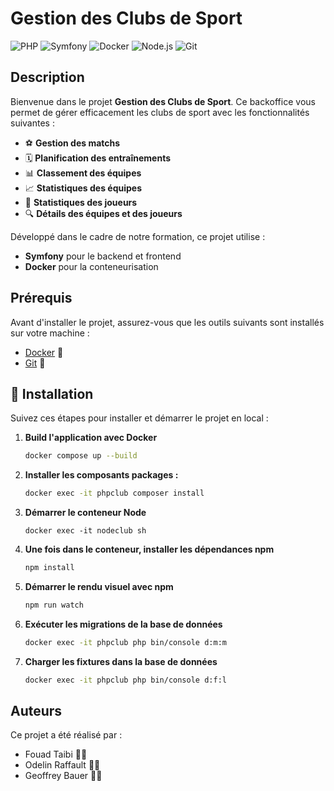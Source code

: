 # Gestion des Clubs de Sport

![PHP](https://img.shields.io/badge/PHP-7.4-blue)
![Symfony](https://img.shields.io/badge/Symfony-5.3-black)
![Docker](https://img.shields.io/badge/Docker-20.10.8-blue)
![Node.js](https://img.shields.io/badge/Node.js-14.17.3-green)
![Git](https://img.shields.io/badge/Git-2.31.1-orange)

## Description

Bienvenue dans le projet **Gestion des Clubs de Sport**. Ce backoffice vous permet de gérer efficacement les clubs de sport avec les fonctionnalités suivantes :
- ⚽ **Gestion des matchs**
- 🗓️ **Planification des entraînements**
- 📊 **Classement des équipes**
- 📈 **Statistiques des équipes**
- 🏅 **Statistiques des joueurs**
- 🔍 **Détails des équipes et des joueurs**

Développé dans le cadre de notre formation, ce projet utilise :
- **Symfony** pour le backend et frontend
- **Docker** pour la conteneurisation

## Prérequis

Avant d'installer le projet, assurez-vous que les outils suivants sont installés sur votre machine :
- [Docker](https://www.docker.com/) 🐳
- [Git](https://git-scm.com/) 🐙

## 🚀 Installation

Suivez ces étapes pour installer et démarrer le projet en local :

1. **Build l'application avec Docker**
   ```bash
   docker compose up --build

3. **Installer les composants packages :**
   ```bash
   docker exec -it phpclub composer install

4. **Démarrer le conteneur Node**
   ```
   docker exec -it nodeclub sh

5. **Une fois dans le conteneur, installer les dépendances npm**
   ```bash
   npm install

6. **Démarrer le rendu visuel avec npm**
   ```bash
   npm run watch

7. **Exécuter les migrations de la base de données**
   ```bash
   docker exec -it phpclub php bin/console d:m:m

8. **Charger les fixtures dans la base de données**
   ```bash
   docker exec -it phpclub php bin/console d:f:l

 ## Auteurs
 Ce projet a été réalisé par :
   - Fouad Taibi 👨‍💻
   - Odelin Raffault 👨‍💻
   - Geoffrey Bauer 👨‍💻
